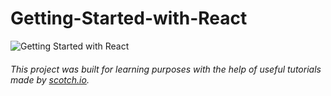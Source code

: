 # Getting-Started-with-React  

![Getting Started with React](https://scotch-res.cloudinary.com/image/upload/dpr_1,w_600,q_auto:good,f_auto/media/1/QYfj3qQSSLywYDvBVrQu_getting-started-with-react.png.jpg)

###### This project was built for learning purposes with the help of useful tutorials made by [scotch.io](https://scotch.io/courses/getting-started-with-react/).

